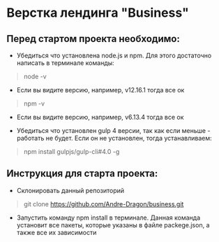 # Верстка лендинга "Business"

## Перед стартом проекта необходимо:

* Убедиться что установлена node.js и npm. Для этого достаточно написать в терминале команды:
> node -v

* Если вы видите версию, например, v12.16.1 тогда все ок

> npm -v

* Если вы видите версию, например, v6.13.4 тогда все ок

* Убедиться что установлен gulp 4 версии, так как если меньше - работать не будет. 
Если он не установлен, тогда устанавливаем:

> npm install gulpjs/gulp-cli#4.0 -g

## Инструкция для старта проекта:
* Склонировать данный репозиторий

> git clone https://github.com/Andre-Dragon/business.git

* Запустить команду npm install в терминале. Данная команда установит все пакеты, которые указаны в файле packege.json, а также все их зависимости